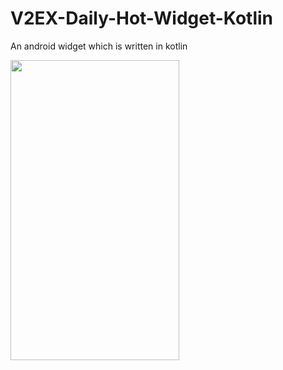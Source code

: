 # V2EX-Daily-Hot-Widget-Kotlin
An android widget which is written in kotlin

<img src="https://raw.githubusercontent.com/kyze8439690/V2EX-Daily-Hot-Widget-Kotlin/master/screenshot.png" width=270 height=480/>